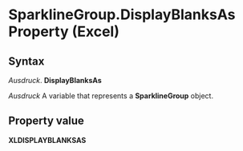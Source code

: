 
# SparklineGroup.DisplayBlanksAs Property (Excel)

## Syntax

 _Ausdruck_. **DisplayBlanksAs**

 _Ausdruck_ A variable that represents a **SparklineGroup** object.


## Property value

 **XLDISPLAYBLANKSAS**


